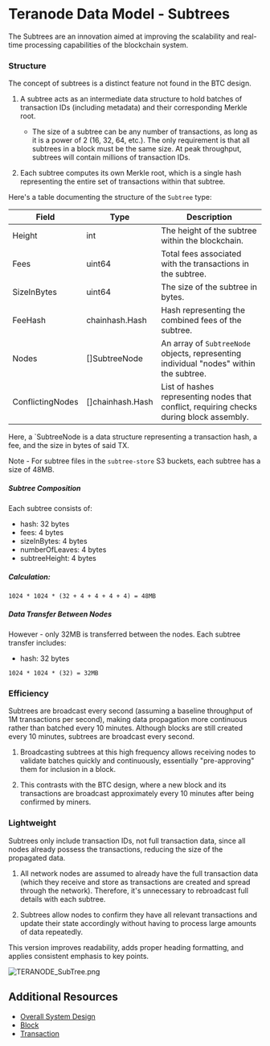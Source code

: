 # Teranode Data Model - Subtrees

The Subtrees are an innovation aimed at improving the scalability and real-time processing capabilities of the blockchain system.

### Structure

The concept of subtrees is a distinct feature not found in the BTC design.

1. A subtree acts as an intermediate data structure to hold batches of transaction IDs (including metadata) and their corresponding Merkle root.
    - The size of a subtree can be any number of transactions, as long as it is a power of 2 (16, 32, 64, etc.). The only requirement is that all subtrees in a block must be the same size. At peak throughput, subtrees will contain millions of transaction IDs.

2. Each subtree computes its own Merkle root, which is a single hash representing the entire set of transactions within that subtree.


Here's a table documenting the structure of the `Subtree` type:

| Field            | Type                  | Description                                                                     |
|------------------|-----------------------|---------------------------------------------------------------------------------|
| Height           | int                   | The height of the subtree within the blockchain.                                |
| Fees             | uint64                | Total fees associated with the transactions in the subtree.                     |
| SizeInBytes      | uint64                | The size of the subtree in bytes.                                               |
| FeeHash          | chainhash.Hash        | Hash representing the combined fees of the subtree.                             |
| Nodes            | []SubtreeNode         | An array of `SubtreeNode` objects, representing individual "nodes" within the subtree. |
| ConflictingNodes | []chainhash.Hash      | List of hashes representing nodes that conflict, requiring checks during block assembly. |

Here, a `SubtreeNode is a data structure representing a transaction hash, a fee, and the size in bytes of said TX.

Note - For subtree files in the `subtree-store` S3 buckets, each subtree has a size of 48MB.

##### Subtree Composition

Each subtree consists of:
- hash: 32 bytes
- fees: 4 bytes
- sizeInBytes: 4 bytes
- numberOfLeaves: 4 bytes
- subtreeHeight: 4 bytes

##### Calculation:
```
1024 * 1024 * (32 + 4 + 4 + 4 + 4) = 48MB
```

##### Data Transfer Between Nodes

However - only 32MB is transferred between the nodes. Each subtree transfer includes:

- hash: 32 bytes
```
1024 * 1024 * (32) = 32MB
```


### Efficiency

Subtrees are broadcast every second (assuming a baseline throughput of 1M transactions per second), making data propagation more continuous rather than batched every 10 minutes. Although blocks are still created every 10 minutes, subtrees are broadcast every second.

1. Broadcasting subtrees at this high frequency allows receiving nodes to validate batches quickly and continuously, essentially "pre-approving" them for inclusion in a block.

2. This contrasts with the BTC design, where a new block and its transactions are broadcast approximately every 10 minutes after being confirmed by miners.

### Lightweight

Subtrees only include transaction IDs, not full transaction data, since all nodes already possess the transactions, reducing the size of the propagated data.

1. All network nodes are assumed to already have the full transaction data (which they receive and store as transactions are created and spread through the network). Therefore, it's unnecessary to rebroadcast full details with each subtree.

2. Subtrees allow nodes to confirm they have all relevant transactions and update their state accordingly without having to process large amounts of data repeatedly.

This version improves readability, adds proper heading formatting, and applies consistent emphasis to key points.

![TERANODE_SubTree.png](../../architecture/img/TERANODE_SubTree.png)

## Additional Resources

- [Overall System Design](../../../docs/architecture/teranode-overall-system-design.md)
- [Block](./block_data_model.md)
- [Transaction](./transaction_data_model.md)
